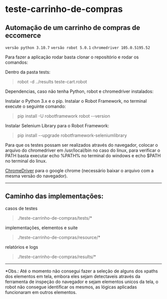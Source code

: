 # teste-carrinho-de-compras
## Automação de um carrinho de compras de eccomerce
`versão python 3.10.7`
`versão robot 5.0.1`
`chromedriver 105.0.5195.52`

Para fazer a aplicação rodar basta clonar o repositório e rodar os comandos:

Dentro da pasta tests:

> robot -d ../results teste-cart.robot

Dependencias, caso não tenha Python, robot e chromedriver instalados:

Instalar o Python 3.x e o pip.
Instalar o Robot Framework, no terminal execute o seguinte comando:

> pip install -U robotframework robot --version

Instalar Selenium Library para o Robot Framework:

> pip install --upgrade robotframework-seleniumlibrary

Para que os testes possam ser realizados através do navegador, colocar o arquivo do chromedriver em /usr/local/bin no caso do linux, para verificar o PATH basta executar echo %PATH% no terminal do windows e echo $PATH no terminal do linux.

[ChromeDriver](https://chromedriver.chromium.org/downloads) para o google chrome (necessário baixar o arquivo com a mesma versão do navegador).

--------------------------------------------------------------------------------------------------------

## Caminho das implementações:

casos de testes
> ./teste-carrinho-de-compras/tests/*

implementações, elementos e suite
> ./teste-carrinho-de-compras/resource/*

relatórios e logs
> ./teste-carrinho-de-compras/results/*

--------------------------------------------------------------------------------------------------------
*Obs.: Até o momento não consegui fazer a seleção de alguns dos xpaths dos elementos em tela, embora eles sejam detectaveis através da ferramenta de inspeção do navegador e sejam elementos unicos da tela, o robot não consegue identificar os mesmos, as lógicas aplicadas funcionaram em outros elementos.
